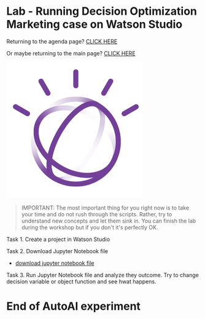 
# Lab - Running Decision Optimization Marketing case on Watson Studio    
    
      
    
Returning to the agenda page?  [CLICK HERE](../README.md)    

Or maybe returning to the main page? [CLICK HERE](../../README.md)    
    

![image-w3-1](../../images/w3-1.png)    
      
     
> IMPORTANT: The most important thing for you right now is to take your time and do not rush through the scripts. Rather, try to understand new concepts and let them sink in. You can finish the lab during the workshop but if you don't it's perfectly OK. 


Task 1. Create a project in Watson Studio 
  
Task 2. Download Jupyter Notebook file
  + [download jupyter notebook file](https://github.com/ertogrul/ertogrul.github.io/blob/master/Cake%20Competition%20Problem.ipynb)

Task 3. Run Jupyter Notebook file and analyze they outcome. Try to change decision variable or object function and see hwat happens.



        
# End of AutoAI experiment  